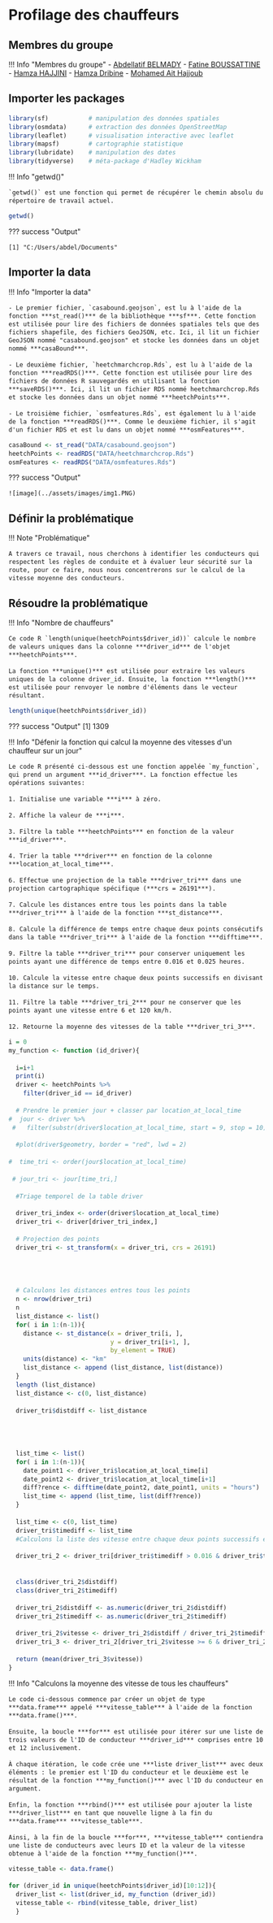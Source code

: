 # Profilage des chauffeurs

## **Membres du groupe**

!!! Info "Membres du groupe"
    - [Abdellatif BELMADY](https://github.com/Abdellatif-belmady/)
    - [Fatine BOUSSATTINE](https://github.com/FatineDev/)
    - [Hamza HAJJINI](https://github.com/HAJJINIHamza/)
    - [Hamza Dribine](https://github.com/hamza-dri/)
    - [Mohamed Ait Hajjoub](https://github.com/)

## **Importer les packages**

```r linenums="1"
library(sf)           # manipulation des données spatiales
library(osmdata)      # extraction des données OpenStreetMap
library(leaflet)      # visualisation interactive avec leaflet
library(mapsf)        # cartographie statistique
library(lubridate)    # manipulation des dates
library(tidyverse)    # méta-package d'Hadley Wickham
```



!!! Info "getwd()"

    `getwd()` est une fonction qui permet de récupérer le chemin absolu du répertoire de travail actuel.

```r linenums="7"
getwd()
```

??? success "Output"

    [1] "C:/Users/abdel/Documents"

## **Importer la data**

!!! Info "Importer la data"

    - Le premier fichier, `casabound.geojson`, est lu à l'aide de la fonction ***st_read()*** de la bibliothèque ***sf***. Cette fonction est utilisée pour lire des fichiers de données spatiales tels que des fichiers shapefile, des fichiers GeoJSON, etc. Ici, il lit un fichier GeoJSON nommé "casabound.geojson" et stocke les données dans un objet nommé ***casaBound***.

    - Le deuxième fichier, `heetchmarchcrop.Rds`, est lu à l'aide de la fonction ***readRDS()***. Cette fonction est utilisée pour lire des fichiers de données R sauvegardés en utilisant la fonction ***saveRDS()***. Ici, il lit un fichier RDS nommé heetchmarchcrop.Rds et stocke les données dans un objet nommé ***heetchPoints***.

    - Le troisième fichier, `osmfeatures.Rds`, est également lu à l'aide de la fonction ***readRDS()***. Comme le deuxième fichier, il s'agit d'un fichier RDS et est lu dans un objet nommé ***osmFeatures***.

```r linenums="8"
casaBound <- st_read("DATA/casabound.geojson")
heetchPoints <- readRDS("DATA/heetchmarchcrop.Rds")
osmFeatures <- readRDS("DATA/osmfeatures.Rds")
```

??? success "Output"

    ![image](../assets/images/img1.PNG)


## **Définir la problématique**

!!! Note "Problématique"

    A travers ce travail, nous cherchons à identifier les conducteurs qui respectent les règles de conduite et à évaluer leur sécurité sur la route, pour ce faire, nous nous concentrerons sur le calcul de la vitesse moyenne des conducteurs.

## **Résoudre la problématique**

!!! Info "Nombre de chauffeurs"

    Ce code R `length(unique(heetchPoints$driver_id))` calcule le nombre de valeurs uniques dans la colonne ***driver_id*** de l'objet ***heetchPoints***.

    La fonction ***unique()*** est utilisée pour extraire les valeurs uniques de la colonne driver_id. Ensuite, la fonction ***length()*** est utilisée pour renvoyer le nombre d'éléments dans le vecteur résultant.

```r linenums="11" title="Nombre de chauffeurs"
length(unique(heetchPoints$driver_id))
```
??? success "Output"
    [1] 1309

!!! Info "Défenir la fonction qui calcul la moyenne des vitesses d'un chauffeur sur un jour"

    Le code R présenté ci-dessous est une fonction appelée `my_function`, qui prend un argument ***id_driver***. La fonction effectue les opérations suivantes:

    1. Initialise une variable ***i*** à zéro.

    2. Affiche la valeur de ***i***.

    3. Filtre la table ***heetchPoints*** en fonction de la valeur ***id_driver***.

    4. Trier la table ***driver*** en fonction de la colonne ***location_at_local_time***.

    6. Effectue une projection de la table ***driver_tri*** dans une projection cartographique spécifique (***crs = 26191***).

    7. Calcule les distances entre tous les points dans la table ***driver_tri*** à l'aide de la fonction ***st_distance***.

    8. Calcule la différence de temps entre chaque deux points consécutifs dans la table ***driver_tri*** à l'aide de la fonction ***difftime***.

    9. Filtre la table ***driver_tri*** pour conserver uniquement les points ayant une différence de temps entre 0.016 et 0.025 heures.

    10. Calcule la vitesse entre chaque deux points successifs en divisant la distance sur le temps.

    11. Filtre la table ***driver_tri_2*** pour ne conserver que les points ayant une vitesse entre 6 et 120 km/h.

    12. Retourne la moyenne des vitesses de la table ***driver_tri_3***.

```r linenums="12" title="Défenir la fonction qui calcul la moyenne des vitesses d'un chauffeur sur un jour"
i = 0
my_function <- function (id_driver){
  
  i=i+1
  print(i)
  driver <- heetchPoints %>% 
    filter(driver_id == id_driver) 
  
  # Prendre le premier jour + classer par location_at_local_time
#  jour <- driver %>% 
 #   filter(substr(driver$location_at_local_time, start = 9, stop = 10) == "01")
  
  #plot(driver$geometry, border = "red", lwd = 2)
  
#  time_tri <- order(jour$location_at_local_time)
  
 # jour_tri <- jour[time_tri,]
  
  #Triage temporel de la table driver 
  
  driver_tri_index <- order(driver$location_at_local_time)
  driver_tri <- driver[driver_tri_index,]
  
  # Projection des points
  driver_tri <- st_transform(x = driver_tri, crs = 26191)
  
  


  # Calculons les distances entres tous les points
  n <- nrow(driver_tri)  
  n
  list_distance <- list()
  for( i in 1:(n-1)){
    distance <- st_distance(x = driver_tri[i, ],
                            y = driver_tri[i+1, ],
                            by_element = TRUE)
    units(distance) <- "km"
    list_distance <- append (list_distance, list(distance))
  }
  length (list_distance)
  list_distance <- c(0, list_distance)
  
  driver_tri$distdiff <- list_distance
  
  
  
  
  list_time <- list()
  for( i in 1:(n-1)){
    date_point1 <- driver_tri$location_at_local_time[i]
    date_point2 <- driver_tri$location_at_local_time[i+1]
    diff?rence <- difftime(date_point2, date_point1, units = "hours")
    list_time <- append (list_time, list(diff?rence))
  }
  
  list_time <- c(0, list_time)
  driver_tri$timediff <- list_time
  #Calculons la liste des vitesse entre chaque deux points successifs en divisant la distance sur le temps
  
  driver_tri_2 <- driver_tri[driver_tri$timediff > 0.016 & driver_tri$timediff < 0.025, ]
  
  
  class(driver_tri_2$distdiff)
  class(driver_tri_2$timediff)
  
  driver_tri_2$distdiff <- as.numeric(driver_tri_2$distdiff)
  driver_tri_2$timediff <- as.numeric(driver_tri_2$timediff)
  
  driver_tri_2$vitesse <- driver_tri_2$distdiff / driver_tri_2$timediff
  driver_tri_3 <- driver_tri_2[driver_tri_2$vitesse >= 6 & driver_tri_2$vitesse <= 120, ]
  
  return (mean(driver_tri_3$vitesse))
}
```

!!! Info "Calculons la moyenne des vitesse de tous les chauffeurs"

    Le code ci-dessous commence par créer un objet de type ***data.frame*** appelé ***vitesse_table*** à l'aide de la fonction ***data.frame()***.

    Ensuite, la boucle ***for*** est utilisée pour itérer sur une liste de trois valeurs de l'ID de conducteur ***driver_id*** comprises entre 10 et 12 inclusivement.

    À chaque itération, le code crée une ***liste driver_list*** avec deux éléments : le premier est l'ID du conducteur et le deuxième est le résultat de la fonction ***my_function()*** avec l'ID du conducteur en argument.

    Enfin, la fonction ***rbind()*** est utilisée pour ajouter la liste ***driver_list*** en tant que nouvelle ligne à la fin du ***data.frame*** ***vitesse_table***.

    Ainsi, à la fin de la boucle ***for***, ***vitesse_table*** contiendra une liste de conducteurs avec leurs ID et la valeur de la vitesse obtenue à l'aide de la fonction ***my_function()***.

```r linenums="86" title="Calculons la moyenne des vitesse de tous les chauffeurs"
vitesse_table <- data.frame()

for (driver_id in unique(heetchPoints$driver_id)[10:12]){
  driver_list <- list(driver_id, my_function (driver_id))
  vitesse_table <- rbind(vitesse_table, driver_list)
  }
```







